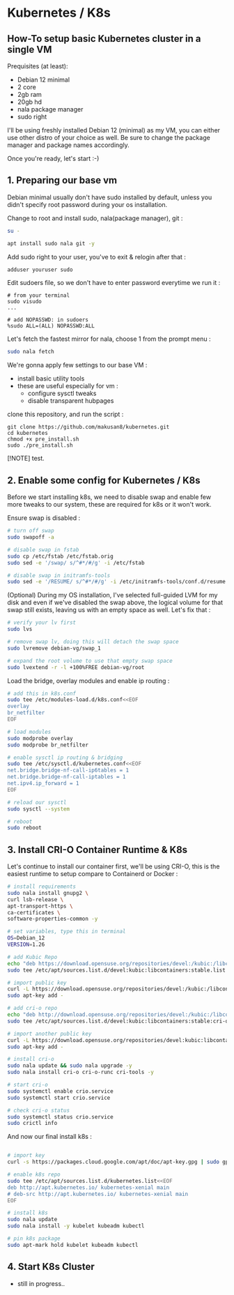 
# Kubernetes / K8s

## How-To setup basic Kubernetes cluster in a single VM

Prequisites (at least):
  - Debian 12 minimal
  - 2 core
  - 2gb ram
  - 20gb hd
  - nala package manager
  - sudo right

I'll be using freshly installed Debian 12 (minimal) as my VM,
you can either use other distro of your choice as well. Be sure
to change the package manager and package names accordingly.

Once you're ready, let's start :-)


## 1. Preparing our base vm

Debian minimal usually don't have sudo installed by default,
unless you didn't specify root password during your os installation.


Change to root and install sudo, nala(package manager), git :

```bash
su -

apt install sudo nala git -y
```

Add sudo right to your user, you've to exit & relogin after that :

```bash
adduser youruser sudo
```

Edit sudoers file, so we don't have to enter password everytime we run it :

```
# from your terminal
sudo visudo
...

# add NOPASSWD: in sudoers
%sudo ALL=(ALL) NOPASSWD:ALL
```

Let's fetch the fastest mirror for nala, choose 1 from the prompt menu :

```bash
sudo nala fetch
```

We're gonna apply few settings to our base VM :

  - install basic utility tools
  - these are useful especially for vm :
    - configure sysctl tweaks
    - disable transparent hubpages

clone this repository, and run the script :

```
git clone https://github.com/makusan8/kubernetes.git
cd kubernetes
chmod +x pre_install.sh
sudo ./pre_install.sh
```

[!NOTE] test.

## 2. Enable some config for Kubernetes / K8s

Before we start installing k8s, we need to disable swap and enable few more tweaks to
our system, these are required for k8s or it won't work. 

Ensure swap is disabled :

```bash
# turn off swap
sudo swapoff -a

# disable swap in fstab
sudo cp /etc/fstab /etc/fstab.orig
sudo sed -e '/swap/ s/^#*/#/g' -i /etc/fstab

# disable swap in initramfs-tools
sudo sed -e '/RESUME/ s/^#*/#/g' -i /etc/initramfs-tools/conf.d/resume
```

(Optional) During my OS installation, I've selected full-guided LVM for my disk and 
even if we've disabled the swap above, the logical volume for that swap still exists,
leaving us with an empty space as well. Let's fix that :

```bash
# verify your lv first
sudo lvs

# remove swap lv, doing this will detach the swap space
sudo lvremove debian-vg/swap_1

# expand the root volume to use that empty swap space
sudo lvextend -r -l +100%FREE debian-vg/root
```

Load the bridge, overlay modules and enable ip routing :

```bash 
# add this in k8s.conf
sudo tee /etc/modules-load.d/k8s.conf<<EOF
overlay
br_netfilter
EOF

# load modules
sudo modprobe overlay
sudo modprobe br_netfilter

# enable sysctl ip routing & bridging
sudo tee /etc/sysctl.d/kubernetes.conf<<EOF
net.bridge.bridge-nf-call-ip6tables = 1
net.bridge.bridge-nf-call-iptables = 1
net.ipv4.ip_forward = 1
EOF

# reload our sysctl
sudo sysctl --system

# reboot
sudo reboot
```


## 3. Install CRI-O Container Runtime & K8s

Let's continue to install our container first,
we'll be using CRI-O, this is the easiest runtime to setup compare
to Containerd or Docker :

```bash
# install requirements
sudo nala install gnupg2 \
curl lsb-release \
apt-transport-https \
ca-certificates \
software-properties-common -y

# set variables, type this in terminal
OS=Debian_12
VERSION=1.26

# add Kubic Repo
echo "deb https://download.opensuse.org/repositories/devel:/kubic:/libcontainers:/stable/$OS/ /" | \
sudo tee /etc/apt/sources.list.d/devel:kubic:libcontainers:stable.list

# import public key
curl -L https://download.opensuse.org/repositories/devel:/kubic:/libcontainers:/stable/$OS/Release.key | \
sudo apt-key add -

# add cri-o repo
echo "deb http://download.opensuse.org/repositories/devel:/kubic:/libcontainers:/stable:/cri-o:/$VERSION/$OS/ /" | \
sudo tee /etc/apt/sources.list.d/devel:kubic:libcontainers:stable:cri-o:$VERSION.list

# import another public key
curl -L https://download.opensuse.org/repositories/devel:kubic:libcontainers:stable:cri-o:$VERSION/$OS/Release.key | \
sudo apt-key add -

# install cri-o
sudo nala update && sudo nala upgrade -y
sudo nala install cri-o cri-o-runc cri-tools -y

# start cri-o
sudo systemctl enable crio.service
sudo systemctl start crio.service

# check cri-o status
sudo systemctl status crio.service
sudo crictl info

```

And now our final install k8s :

```bash

# import key
curl -s https://packages.cloud.google.com/apt/doc/apt-key.gpg | sudo gpg --dearmour -o /etc/apt/trusted.gpg.d/cgoogle.gpg

# enable k8s repo
sudo tee /etc/apt/sources.list.d/kubernetes.list<<EOF
deb http://apt.kubernetes.io/ kubernetes-xenial main
# deb-src http://apt.kubernetes.io/ kubernetes-xenial main
EOF

# install k8s
sudo nala update
sudo nala install -y kubelet kubeadm kubectl

# pin k8s package
sudo apt-mark hold kubelet kubeadm kubectl

```


## 4. Start K8s Cluster



* still in progress..

